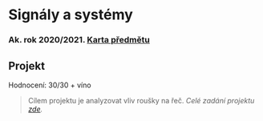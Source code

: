 # Signály a systémy
### Ak. rok 2020/2021. [Karta předmětu](https://www.fit.vut.cz/study/course/224959/.cs)

## Projekt
Hodnocení: 30/30 + víno
> Cílem projektu je analyzovat vliv roušky na řeč.
_Celé zadání projektu [zde](https://www.fit.vutbr.cz/study/courses/ISS/public/proj2020-21/projekt.pdf)._